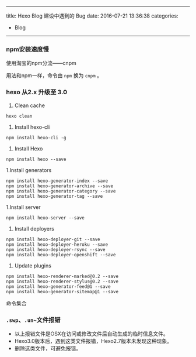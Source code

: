 ----
title: Hexo Blog 建设中遇到的 Bug
date: 2016-07-21 13:36:38
categories:
- Blog
----

### npm安装速度慢
使用淘宝的npm分流——cnpm

用法和npm一样，命令由 `npm` 换为 `cnpm` 。

### hexo 从2.x 升级至 3.0
1. Clean cache
  ```
  hexo clean
  ```
1. Install hexo-cli
  ```
  npm install hexo-cli -g
  ```
1. Install Hexo
  ```
  npm install hexo --save
  ```
1.Install generators
  ```
  npm install hexo-generator-index --save
  npm install hexo-generator-archive --save
  npm install hexo-generator-category --save
  npm install hexo-generator-tag --save
  ```
1.Install server
  ```
  npm install hexo-server --save
  ```
1. Install deployers
  ```
  npm install hexo-deployer-git --save
  npm install hexo-deployer-heroku --save
  npm install hexo-deployer-rsync --save
  npm install hexo-deployer-openshift --save
  ```
1. Update plugins
  ```
  npm install hexo-renderer-marked@0.2 --save
  npm install hexo-renderer-stylus@0.2 --save
  npm install hexo-generator-feed@1 --save
  npm install hexo-generator-sitemap@1 --save 
  ```
命令集合


### `.swp`、`.un~`文件报错

- 以上报错文件是OSX在访问或修改文件后自动生成的临时信息文件。
- Hexo3.0版本后，遇到这类文件报错，Hexo2.7版本未发现这种现象。
- 删除这类文件，可避免报错。
